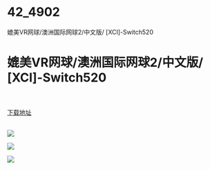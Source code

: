 # 42_4902
媲美VR网球/澳洲国际网球2/中文版/ [XCI]-Switch520
# 媲美VR网球/澳洲国际网球2/中文版/ [XCI]-Switch520
 <br/></br>
[下载地址](https://www.switch520.cc/article/4902 "下载地址")
<br/></br>

<p><span><strong><img src="https://s1.ax1x.com/2020/06/14/txykQI.jpg"></strong></span></p>
<p><span><strong><img src="https://s1.ax1x.com/2020/06/14/txyEOP.jpg"></strong></span></p>
<p><span><strong><img src="https://s1.ax1x.com/2020/06/14/txyAyt.jpg"></strong></span></p>
